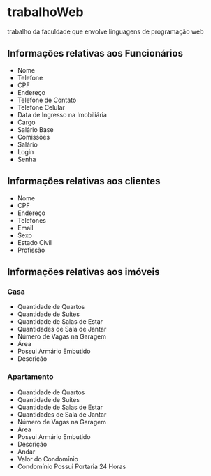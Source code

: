 # trabalhoWeb
trabalho da faculdade que envolve linguagens de programação web

## Informações relativas aos Funcionários

- Nome
- Telefone
- CPF
- Endereço
- Telefone de Contato
- Telefone Celular
- Data de Ingresso na Imobiliária
- Cargo
- Salário Base
- Comissões
- Salário
- Login
- Senha

## Informações relativas aos clientes

- Nome
- CPF
- Endereço
- Telefones
- Email
- Sexo
- Estado Civil
- Profissão

## Informações relativas aos imóveis

### Casa

- Quantidade de Quartos
- Quantidade de Suítes
- Quantidade de Salas de Estar
- Quantidades de Sala de Jantar
- Número de Vagas na Garagem
- Área
- Possui Armário Embutido
- Descrição

### Apartamento

- Quantidade de Quartos
- Quantidade de Suítes
- Quantidade de Salas de Estar
- Quantidades de Sala de Jantar
- Número de Vagas na Garagem
- Área
- Possui Armário Embutido
- Descrição
- Andar
- Valor do Condomínio
- Condomínio Possui Portaria 24 Horas